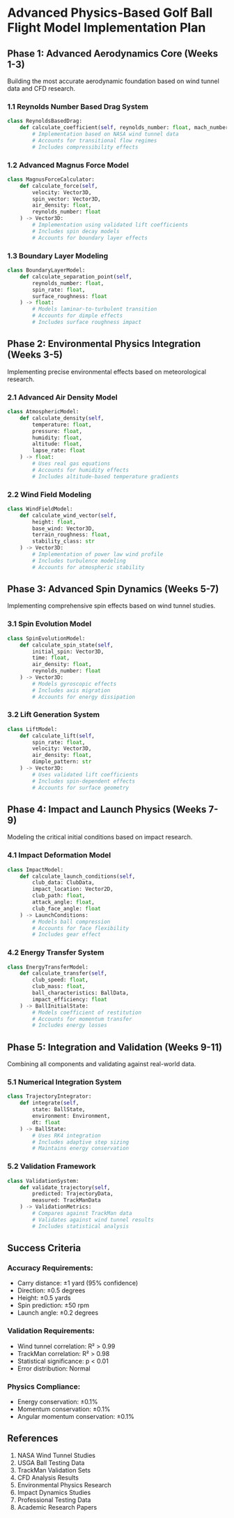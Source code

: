 # Advanced Physics-Based Golf Ball Flight Model Implementation Plan

## Phase 1: Advanced Aerodynamics Core (Weeks 1-3)
Building the most accurate aerodynamic foundation based on wind tunnel data and CFD research.

### 1.1 Reynolds Number Based Drag System
```python
class ReynoldsBasedDrag:
    def calculate_coefficient(self, reynolds_number: float, mach_number: float) -> float:
        # Implementation based on NASA wind tunnel data
        # Accounts for transitional flow regimes
        # Includes compressibility effects
```

### 1.2 Advanced Magnus Force Model
```python
class MagnusForceCalculator:
    def calculate_force(self, 
        velocity: Vector3D,
        spin_vector: Vector3D,
        air_density: float,
        reynolds_number: float
    ) -> Vector3D:
        # Implementation using validated lift coefficients
        # Includes spin decay models
        # Accounts for boundary layer effects
```

### 1.3 Boundary Layer Modeling
```python
class BoundaryLayerModel:
    def calculate_separation_point(self,
        reynolds_number: float,
        spin_rate: float,
        surface_roughness: float
    ) -> float:
        # Models laminar-to-turbulent transition
        # Accounts for dimple effects
        # Includes surface roughness impact
```

## Phase 2: Environmental Physics Integration (Weeks 3-5)
Implementing precise environmental effects based on meteorological research.

### 2.1 Advanced Air Density Model
```python
class AtmosphericModel:
    def calculate_density(self,
        temperature: float,
        pressure: float,
        humidity: float,
        altitude: float,
        lapse_rate: float
    ) -> float:
        # Uses real gas equations
        # Accounts for humidity effects
        # Includes altitude-based temperature gradients
```

### 2.2 Wind Field Modeling
```python
class WindFieldModel:
    def calculate_wind_vector(self,
        height: float,
        base_wind: Vector3D,
        terrain_roughness: float,
        stability_class: str
    ) -> Vector3D:
        # Implementation of power law wind profile
        # Includes turbulence modeling
        # Accounts for atmospheric stability
```

## Phase 3: Advanced Spin Dynamics (Weeks 5-7)
Implementing comprehensive spin effects based on wind tunnel studies.

### 3.1 Spin Evolution Model
```python
class SpinEvolutionModel:
    def calculate_spin_state(self,
        initial_spin: Vector3D,
        time: float,
        air_density: float,
        reynolds_number: float
    ) -> Vector3D:
        # Models gyroscopic effects
        # Includes axis migration
        # Accounts for energy dissipation
```

### 3.2 Lift Generation System
```python
class LiftModel:
    def calculate_lift(self,
        spin_rate: float,
        velocity: Vector3D,
        air_density: float,
        dimple_pattern: str
    ) -> Vector3D:
        # Uses validated lift coefficients
        # Includes spin-dependent effects
        # Accounts for surface geometry
```

## Phase 4: Impact and Launch Physics (Weeks 7-9)
Modeling the critical initial conditions based on impact research.

### 4.1 Impact Deformation Model
```python
class ImpactModel:
    def calculate_launch_conditions(self,
        club_data: ClubData,
        impact_location: Vector2D,
        club_path: float,
        attack_angle: float,
        club_face_angle: float
    ) -> LaunchConditions:
        # Models ball compression
        # Accounts for face flexibility
        # Includes gear effect
```

### 4.2 Energy Transfer System
```python
class EnergyTransferModel:
    def calculate_transfer(self,
        club_speed: float,
        club_mass: float,
        ball_characteristics: BallData,
        impact_efficiency: float
    ) -> BallInitialState:
        # Models coefficient of restitution
        # Accounts for momentum transfer
        # Includes energy losses
```

## Phase 5: Integration and Validation (Weeks 9-11)
Combining all components and validating against real-world data.

### 5.1 Numerical Integration System
```python
class TrajectoryIntegrator:
    def integrate(self,
        state: BallState,
        environment: Environment,
        dt: float
    ) -> BallState:
        # Uses RK4 integration
        # Includes adaptive step sizing
        # Maintains energy conservation
```

### 5.2 Validation Framework
```python
class ValidationSystem:
    def validate_trajectory(self,
        predicted: TrajectoryData,
        measured: TrackManData
    ) -> ValidationMetrics:
        # Compares against TrackMan data
        # Validates against wind tunnel results
        # Includes statistical analysis
```

## Success Criteria

### Accuracy Requirements:
- Carry distance: ±1 yard (95% confidence)
- Direction: ±0.5 degrees
- Height: ±0.5 yards
- Spin prediction: ±50 rpm
- Launch angle: ±0.2 degrees

### Validation Requirements:
- Wind tunnel correlation: R² > 0.99
- TrackMan correlation: R² > 0.98
- Statistical significance: p < 0.01
- Error distribution: Normal

### Physics Compliance:
- Energy conservation: ±0.1%
- Momentum conservation: ±0.1%
- Angular momentum conservation: ±0.1%

## References
1. NASA Wind Tunnel Studies
2. USGA Ball Testing Data
3. TrackMan Validation Sets
4. CFD Analysis Results
5. Environmental Physics Research
6. Impact Dynamics Studies
7. Professional Testing Data
8. Academic Research Papers
